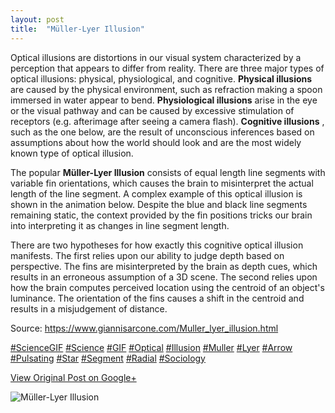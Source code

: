 ```yaml
---
layout: post
title:  "Müller-Lyer Illusion"
---
```


Optical illusions are distortions in our visual system characterized by a perception that appears to differ from reality. There are three major types of optical illusions: physical, physiological, and cognitive. **Physical illusions** are caused by the physical environment, such as refraction making a spoon immersed in water appear to bend. **Physiological illusions** arise in the eye or the visual pathway and can be caused by excessive stimulation of receptors (e.g. afterimage after seeing a camera flash). **Cognitive illusions** , such as the one below, are the result of unconscious inferences based on assumptions about how the world should look and are the most widely known type of optical illusion.  
  
The popular **Müller-Lyer Illusion** consists of equal length line segments with variable fin orientations, which causes the brain to misinterpret the actual length of the line segment. A complex example of this optical illusion is shown in the animation below. Despite the blue and black line segments remaining static, the context provided by the fin positions tricks our brain into interpreting it as changes in line segment length.  
  
There are two hypotheses for how exactly this cognitive optical illusion manifests. The first relies upon our ability to judge depth based on perspective. The fins are misinterpreted by the brain as depth cues, which results in an erroneous assumption of a 3D scene. The second relies upon how the brain computes perceived location using the centroid of an object's luminance. The orientation of the fins causes a shift in the centroid and results in a misjudgement of distance.  
  
Source: <https://www.giannisarcone.com/Muller_lyer_illusion.html>  
  
[#ScienceGIF](https://plus.google.com/s/%23ScienceGIF/posts) [#Science](https://plus.google.com/s/%23Science/posts) [#GIF](https://plus.google.com/s/%23GIF/posts) [#Optical](https://plus.google.com/s/%23Optical/posts) [#Illusion](https://plus.google.com/s/%23Illusion/posts) [#Muller](https://plus.google.com/s/%23Muller/posts) [#Lyer](https://plus.google.com/s/%23Lyer/posts) [#Arrow](https://plus.google.com/s/%23Arrow/posts) [#Pulsating](https://plus.google.com/s/%23Pulsating/posts) [#Star](https://plus.google.com/s/%23Star/posts) [#Segment](https://plus.google.com/s/%23Segment/posts) [#Radial](https://plus.google.com/s/%23Radial/posts) [#Sociology](https://plus.google.com/s/%23Sociology/posts)   

[View Original Post on Google+](https://plus.google.com/+ColinSullender/posts/7FDB1k3KhkY)

![Müller-Lyer Illusion](/assets/img/2018-03-24-MüllerLyer-Illusion.gif)
